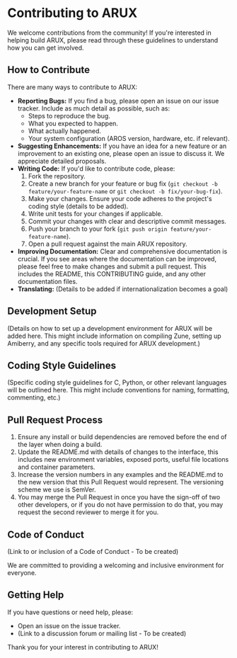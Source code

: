 # Contributing to ARUX

We welcome contributions from the community! If you're interested in helping build ARUX, please read through these guidelines to understand how you can get involved.

## How to Contribute

There are many ways to contribute to ARUX:

*   **Reporting Bugs:** If you find a bug, please open an issue on our issue tracker. Include as much detail as possible, such as:
    *   Steps to reproduce the bug.
    *   What you expected to happen.
    *   What actually happened.
    *   Your system configuration (AROS version, hardware, etc. if relevant).
*   **Suggesting Enhancements:** If you have an idea for a new feature or an improvement to an existing one, please open an issue to discuss it. We appreciate detailed proposals.
*   **Writing Code:** If you'd like to contribute code, please:
    1.  Fork the repository.
    2.  Create a new branch for your feature or bug fix (`git checkout -b feature/your-feature-name` or `git checkout -b fix/your-bug-fix`).
    3.  Make your changes. Ensure your code adheres to the project's coding style (details to be added).
    4.  Write unit tests for your changes if applicable.
    5.  Commit your changes with clear and descriptive commit messages.
    6.  Push your branch to your fork (`git push origin feature/your-feature-name`).
    7.  Open a pull request against the main ARUX repository.
*   **Improving Documentation:** Clear and comprehensive documentation is crucial. If you see areas where the documentation can be improved, please feel free to make changes and submit a pull request. This includes the README, this CONTRIBUTING guide, and any other documentation files.
*   **Translating:** (Details to be added if internationalization becomes a goal)

## Development Setup

(Details on how to set up a development environment for ARUX will be added here. This might include information on compiling Zune, setting up Amiberry, and any specific tools required for ARUX development.)

## Coding Style Guidelines

(Specific coding style guidelines for C, Python, or other relevant languages will be outlined here. This might include conventions for naming, formatting, commenting, etc.)

## Pull Request Process

1.  Ensure any install or build dependencies are removed before the end of the layer when doing a build.
2.  Update the README.md with details of changes to the interface, this includes new environment variables, exposed ports, useful file locations and container parameters.
3.  Increase the version numbers in any examples and the README.md to the new version that this Pull Request would represent. The versioning scheme we use is SemVer.
4.  You may merge the Pull Request in once you have the sign-off of two other developers, or if you do not have permission to do that, you may request the second reviewer to merge it for you.

## Code of Conduct

(Link to or inclusion of a Code of Conduct - To be created)

We are committed to providing a welcoming and inclusive environment for everyone.

## Getting Help

If you have questions or need help, please:
*   Open an issue on the issue tracker.
*   (Link to a discussion forum or mailing list - To be created)

Thank you for your interest in contributing to ARUX!
